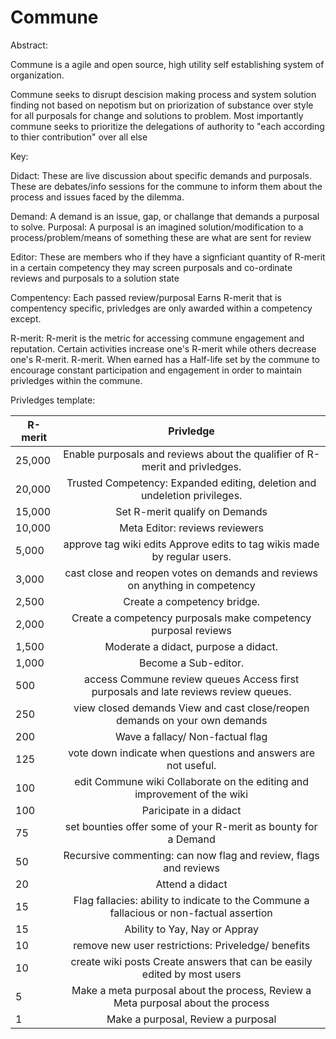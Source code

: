 # Commune

Abstract:

Commune is a agile and open source, high utility self establishing system of organization.

Commune seeks to disrupt descision making process and system solution finding not based on nepotism but on priorization of substance over style for all purposals for change and solutions to problem.
Most importantly commune seeks to prioritize the delegations of authority to "each according to thier contribution" over all else

Key:

Didact: These are live discussion about specific demands and purposals. These are debates/info sessions for the commune to inform them about the process and issues faced by the dilemma. 

Demand: A demand is an issue, gap, or challange that demands a purposal to solve.
Purposal: A purposal is an imagined solution/modification to a process/problem/means of something these are what are sent for review

Editor: These are members who if they have a signficiant quantity of R-merit in a certain competency they may screen purposals and co-ordinate reviews and purposals to a solution state

Compentency: Each passed review/purposal Earns R-merit that is compentency specific, privledges are only awarded within a competency except.

R-merit: R-merit is the metric for accessing commune engagement and reputation. Certain activities increase one's R-merit while others decrease one's R-merit. R-merit. When earned has a Half-life set by the commune to encourage constant participation and engagement in order to maintain privledges within the commune. 

Privledges template:

|R-merit| Privledge                                                                               |
| ----- |:---------------------------------------------------------------------------------------:|
|25,000 | Enable purposals and reviews about the qualifier of R-merit and privledges.             |
|20,000 | Trusted Competency: Expanded editing, deletion and undeletion privileges.               |
|15,000 | Set R-merit qualify on Demands                                                          |
|10,000 | Meta Editor: reviews reviewers                                                          |
|5,000  | approve tag wiki edits  Approve edits to tag wikis made by regular users.               |
|3,000  | cast close and reopen votes on demands and reviews on anything in competency            |
|2,500  | Create a competency bridge.                                                             |
|2,000  | Create a competency purposals make competency purposal reviews                          |
|1,500  | Moderate a didact, purpose a didact.                                                    |
|1,000  | Become a Sub-editor.                                                                    |
|500    | access Commune review queues Access first purposals and late reviews review queues.     |
|250    | view closed demands View and cast close/reopen demands on your own demands              |
|200    | Wave a fallacy/ Non-factual flag                                                        |
|125    | vote down indicate when questions and answers are not useful.                           |
|100    | edit Commune wiki Collaborate on the editing and improvement of the wiki                |
|100    | Paricipate in a didact                                                                  |
|75     | set bounties offer some of your R-merit as bounty for a Demand                          |
|50     | Recursive commenting: can now flag and review, flags and reviews                        |
|20     | Attend a didact                                                                         |
|15     | Flag fallacies: ability to indicate to the Commune a fallacious or non-factual assertion|
|15     | Ability to Yay, Nay or Appray                                                           |
|10     | remove new user restrictions: Priveledge/ benefits                                      |
|10     | create wiki posts Create answers that can be easily edited by most users                |
|5      | Make a meta purposal about the process, Review a Meta purposal about the process        |
|1      | Make a purposal, Review a purposal                                                      |

